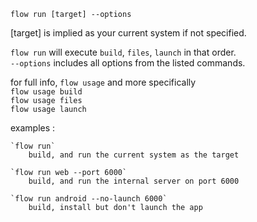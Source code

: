 `flow run [target] --options`

  [target] is implied as your current system if not specified. 
  
  `flow run` will execute `build`, `files`, `launch` in that order.    
  `--options` includes all options from the listed commands.
  
  for full info, `flow usage` and more specifically   
    `flow usage build`    
    `flow usage files`   
    `flow usage launch`   

  examples :   

    `flow run`   
        build, and run the current system as the target

    `flow run web --port 6000`   
        build, and run the internal server on port 6000

    `flow run android --no-launch 6000`   
        build, install but don't launch the app
